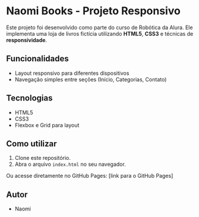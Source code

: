 # Naomi Books - Projeto Responsivo

Este projeto foi desenvolvido como parte do curso de Robótica da Alura. Ele implementa uma loja de livros fictícia utilizando **HTML5**, **CSS3** e técnicas de **responsividade**.

## Funcionalidades

- Layout responsivo para diferentes dispositivos
- Navegação simples entre seções (Início, Categorias, Contato)

## Tecnologias

- HTML5
- CSS3
- Flexbox e Grid para layout

## Como utilizar

1. Clone este repositório.
2. Abra o arquivo `index.html` no seu navegador.

Ou acesse diretamente no GitHub Pages: [link para o GitHub Pages]

## Autor

- Naomi
